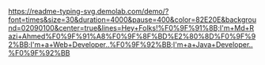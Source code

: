 https://readme-typing-svg.demolab.com/demo/?font=times&size=30&duration=4000&pause=400&color=82E20E&background=02090100&center=true&lines=Hey+Folks!%F0%9F%91%8B;I'm+Md+Razi+Ahmed%F0%9F%91%A8%F0%9F%8F%BD%E2%80%8D%F0%9F%92%BB;I'm+a+Web+Developer..%F0%9F%92%BB;I'm+a+Java+Developer..%F0%9F%92%BB

